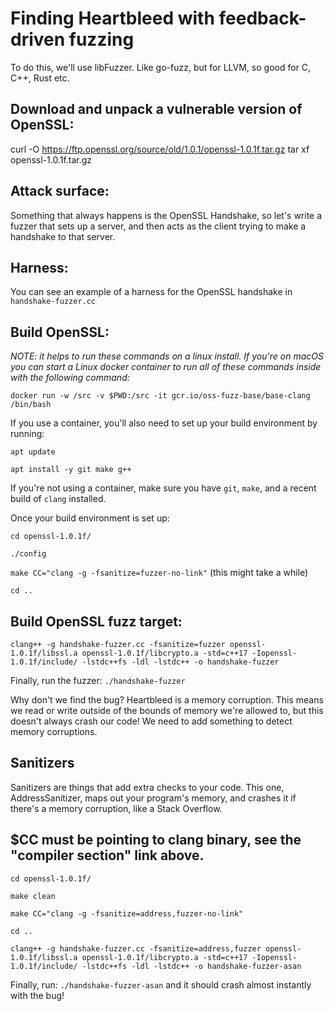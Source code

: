# Finding Heartbleed with feedback-driven fuzzing

To do this, we'll use libFuzzer. Like go-fuzz, but for LLVM, so good for C, C++, Rust etc.

## Download and unpack a vulnerable version of OpenSSL:
curl -O https://ftp.openssl.org/source/old/1.0.1/openssl-1.0.1f.tar.gz
tar xf openssl-1.0.1f.tar.gz

## Attack surface:

Something that always happens is the OpenSSL Handshake, so let's write a fuzzer that sets up a server, and then acts as the client trying to make a handshake to that server.

## Harness:

You can see an example of a harness for the OpenSSL handshake in `handshake-fuzzer.cc`

## Build OpenSSL:

_NOTE: it helps to run these commands on a linux install. If you're on macOS you can start a Linux docker container to run all of these commands inside with the following command:_

`docker run -w /src -v $PWD:/src -it gcr.io/oss-fuzz-base/base-clang /bin/bash`

If you use a container, you'll also need to set up your build environment by running:

`apt update`

`apt install -y git make g++`

If you're not using a container, make sure you have `git`, `make`, and a recent build of `clang` installed.

Once your build environment is set up:

`cd openssl-1.0.1f/`

`./config`

`make CC="clang -g -fsanitize=fuzzer-no-link"` (this might take a while)

`cd ..`


## Build OpenSSL fuzz target:
`clang++ -g handshake-fuzzer.cc -fsanitize=fuzzer openssl-1.0.1f/libssl.a openssl-1.0.1f/libcrypto.a -std=c++17 -Iopenssl-1.0.1f/include/ -lstdc++fs -ldl -lstdc++ -o handshake-fuzzer`

Finally, run the fuzzer: `./handshake-fuzzer`

Why don't we find the bug? Heartbleed is a memory corruption. This means we read or write outside of the bounds of memory we're allowed to, but this doesn't always crash our code! We need to add something to detect memory corruptions.

## Sanitizers

Sanitizers are things that add extra checks to your code. This one, AddressSanitizer, maps out your program's memory, and crashes it if there's a memory corruption, like a Stack Overflow.

## $CC must be pointing to clang binary, see the "compiler section" link above.
`cd openssl-1.0.1f/`

`make clean`

`make CC="clang -g -fsanitize=address,fuzzer-no-link"`

`cd ..`

`clang++ -g handshake-fuzzer.cc -fsanitize=address,fuzzer openssl-1.0.1f/libssl.a openssl-1.0.1f/libcrypto.a -std=c++17 -Iopenssl-1.0.1f/include/ -lstdc++fs -ldl -lstdc++ -o handshake-fuzzer-asan`

Finally, run: `./handshake-fuzzer-asan` and it should crash almost instantly with the bug!